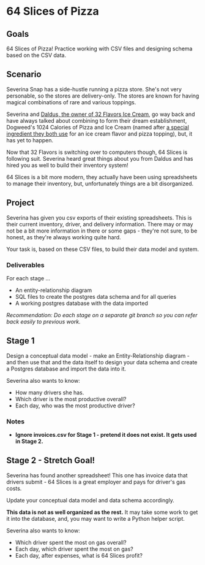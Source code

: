 # 64 Slices of Pizza

## Goals

64 Slices of Pizza! Practice working with CSV files and designing schema based on the CSV data.

## Scenario

Severina Snap has a side-hustle running a pizza store. She's not very personable, so the stores are delivery-only. The stores are known for having magical combinations of rare and various toppings.

Severina and [Daldus, the owner of 32 Flavors Ice Cream](https://github.com/Code-Platoon-Assignments/sql-32-flavors-1), go way back and have always talked about combining to form their dream establishment, Dogweed's 1024 Calories of Pizza and Ice Cream (named after [a special ingredient they both use](https://texasbeyondhistory.net/ethnobot/images/dogweed.html) for an ice cream flavor and pizza topping), but, it has yet to happen.

Now that 32 Flavors is switching over to computers though, 64 Slices is following suit. Severina heard great things about you from Daldus and has hired you as well to build their inventory system!

64 Slices is a bit more modern, they actually have been using spreadsheets to manage their inventory, but, unfortunately things are a bit disorganized.

## Project

Severina has given you csv exports of their existing spreadsheets. This is their current inventory, driver, and delivery information. There may or may not be a bit more information in there or some gaps - they're not sure, to be honest, as they're always working quite hard.

Your task is, based on these CSV files, to build their data model and system.

### Deliverables

For each stage ...

- An entity-relationship diagram
- SQL files to create the postgres data schema and for all queries
- A working postgres database with the data imported

*Recommendation: Do each stage on a separate git branch so you can refer back easily to previous work.*

## Stage 1

Design a conceptual data model - make an Entity-Relationship diagram - and then use that and the data itself to design your data schema and create a Postgres database and import the data into it.

Severina also wants to know:

- How many drivers she has.
- Which driver is the most productive overall?
- Each day, who was the most productive driver?

  
### Notes
- **Ignore invoices.csv for Stage 1 - pretend it does not exist. It gets used in Stage 2.**

## Stage 2 - Stretch Goal!

Severina has found another spreadsheet! This one has invoice data that drivers submit - 64 Slices is a great employer and pays for driver's gas costs.

Update your conceptual data model and data schema accordingly. 

**This data is not as well organized as the rest.** It may take some work to get it into the database, and, you may want to write a Python helper script.

Severina also wants to know:

- Which driver spent the most on gas overall?
- Each day, which driver spent the most on gas?
- Each day, after expenses, what is 64 Slices profit?

